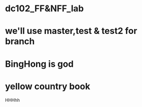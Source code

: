 # dc102_FF&NFF_lab
# we'll use master,test & test2 for branch
# BingHong is god
# yellow country book

HHHhh
